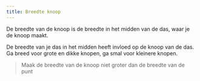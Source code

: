 ```yaml
---
title: Breedte knoop
---
```


De breedte van de knoop is de breedte in het midden van de das, waar je de knoop maakt.

De breedte van je das in het midden heeft invloed op de knoop van de das. Ga breed voor grote en dikke knopen, ga smal voor kleinere knopen.

> Maak de breedte van de knoop niet groter dan de breedte van de punt